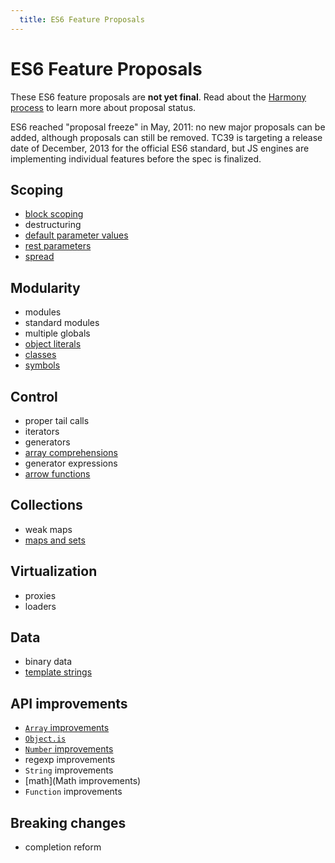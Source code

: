 ```yaml
---
  title: ES6 Feature Proposals
---
```


# ES6 Feature Proposals

These ES6 feature proposals are **not yet final**. Read about the [Harmony process](/about/harmony) to learn more about proposal status.

ES6 reached "proposal freeze" in May, 2011: no new major proposals can be added, although proposals can still be removed. TC39 is targeting a release date of December, 2013 for the official ES6 standard, but JS engines are implementing individual features before the spec is finalized.

## Scoping

  * [block scoping](block-scoping)
  * destructuring
  * [default parameter values](default-parameter-values)
  * [rest parameters](rest-parameters)
  * [spread](spread)

## Modularity

  * modules
  * standard modules
  * multiple globals
  * [object literals](object-literal-enhancements)
  * [classes](classes)
  * [symbols](symbols)

## Control

  * proper tail calls
  * iterators
  * generators
  * [array comprehensions](array-comprehensions)
  * generator expressions
  * [arrow functions](arrow-functions)

## Collections

  * weak maps
  * [maps and sets](map-set)

## Virtualization

  * proxies
  * loaders

## Data

  * binary data
  * [template strings](template-strings)

## API improvements

  * [`Array` improvements](array-improvements)
  * [`Object.is`](egal)
  * [`Number` improvements](number)
  * regexp improvements
  * `String` improvements
  * [math](Math improvements)
  * `Function` improvements

## Breaking changes

  * completion reform
